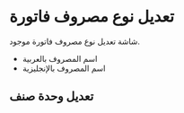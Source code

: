 # تعديل نوع مصروف فاتورة
شاشة تعديل نوع مصروف فاتورة موجود.
- اسم المصروف بالعربية 
- اسم المصروف بالإنجليزية 
## تعديل وحدة صنف
